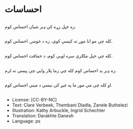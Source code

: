 # احساسات

##
زه خپل زړه کې ډیر شیان احساس کوم.

##
کله چې مو انا موږ ته کیسې کوي، زه د خوښۍ احساس کوم.

##
کله چې خپل ملګري سره لوبې کوم، د حماقت احساس کوم.

##
زه ډېر بد احساس کوم کله چې زما پلار وایي چې پیسې نه لرم.

##
او کله چې مې مور ما په غیږ کې نیسي د مينې احساس کوم.

##
* License: [CC-BY-NC]
* Text: Clare Verbeek, Thembani Dladla, Zanele Buthelezi
* Illustration: Kathy Arbuckle, Ingrid Schechter
* Translation: Darakhte Danesh
* Language: ps

